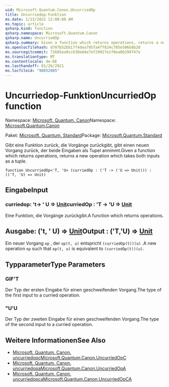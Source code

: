 ```yaml
---
uid: Microsoft.Quantum.Canon.UncurriedOp
title: Uncurriedop-Funktion
ms.date: 1/23/2021 12:00:00 AM
ms.topic: article
qsharp.kind: function
qsharp.namespace: Microsoft.Quantum.Canon
qsharp.name: UncurriedOp
qsharp.summary: Given a function which returns operations, returns a new operation which takes both inputs as a tuple.
ms.openlocfilehash: d707b52bb17f4dea795fa4ff824c785e506b8b20
ms.sourcegitcommit: 71605ea9cc630e84e7ef29027e1f0ea06299747e
ms.translationtype: MT
ms.contentlocale: de-DE
ms.lasthandoff: 01/26/2021
ms.locfileid: "98852005"
---
```

# <a name="uncurriedop-function"></a><span data-ttu-id="b47fe-102">Uncurriedop-Funktion</span><span class="sxs-lookup"><span data-stu-id="b47fe-102">UncurriedOp function</span></span>

<span data-ttu-id="b47fe-103">Namespace: [Microsoft. Quantum. Canon](xref:Microsoft.Quantum.Canon)</span><span class="sxs-lookup"><span data-stu-id="b47fe-103">Namespace: [Microsoft.Quantum.Canon](xref:Microsoft.Quantum.Canon)</span></span>

<span data-ttu-id="b47fe-104">Paket: [Microsoft. Quantum. Standard](https://nuget.org/packages/Microsoft.Quantum.Standard)</span><span class="sxs-lookup"><span data-stu-id="b47fe-104">Package: [Microsoft.Quantum.Standard](https://nuget.org/packages/Microsoft.Quantum.Standard)</span></span>


<span data-ttu-id="b47fe-105">Gibt eine Funktion zurück, die Vorgänge zurückgibt, gibt einen neuen Vorgang zurück, der beide Eingaben als Tupel annimmt.</span><span class="sxs-lookup"><span data-stu-id="b47fe-105">Given a function which returns operations, returns a new operation which takes both inputs as a tuple.</span></span>

```qsharp
function UncurriedOp<'T, 'U> (curriedOp : ('T -> ('U => Unit))) : (('T, 'U) => Unit)
```


## <a name="input"></a><span data-ttu-id="b47fe-106">Eingabe</span><span class="sxs-lookup"><span data-stu-id="b47fe-106">Input</span></span>

### <a name="curriedop--t---u--unit"></a><span data-ttu-id="b47fe-107">curriedop: 't-> ' U => [Unit](xref:microsoft.quantum.lang-ref.unit)</span><span class="sxs-lookup"><span data-stu-id="b47fe-107">curriedOp : 'T -> 'U => [Unit](xref:microsoft.quantum.lang-ref.unit)</span></span> 

<span data-ttu-id="b47fe-108">Eine Funktion, die Vorgänge zurückgibt.</span><span class="sxs-lookup"><span data-stu-id="b47fe-108">A function which returns operations.</span></span>



## <a name="output--tu--unit"></a><span data-ttu-id="b47fe-109">Ausgabe: ('t, ' U) => [Unit](xref:microsoft.quantum.lang-ref.unit)</span><span class="sxs-lookup"><span data-stu-id="b47fe-109">Output : ('T,'U) => [Unit](xref:microsoft.quantum.lang-ref.unit)</span></span> 

<span data-ttu-id="b47fe-110">Ein neuer Vorgang `op` , der `op(t, u)` entspricht `(curriedOp(t))(u)` .</span><span class="sxs-lookup"><span data-stu-id="b47fe-110">A new operation `op` such that `op(t, u)` is equivalent to `(curriedOp(t))(u)`.</span></span>

## <a name="type-parameters"></a><span data-ttu-id="b47fe-111">Typparameter</span><span class="sxs-lookup"><span data-stu-id="b47fe-111">Type Parameters</span></span>

### <a name="t"></a><span data-ttu-id="b47fe-112">GIF</span><span class="sxs-lookup"><span data-stu-id="b47fe-112">'T</span></span>

<span data-ttu-id="b47fe-113">Der Typ der ersten Eingabe für einen geschweifenden Vorgang.</span><span class="sxs-lookup"><span data-stu-id="b47fe-113">The type of the first input to a curried operation.</span></span>
### <a name="u"></a><span data-ttu-id="b47fe-114">"U</span><span class="sxs-lookup"><span data-stu-id="b47fe-114">'U</span></span>

<span data-ttu-id="b47fe-115">Der Typ der zweiten Eingabe für einen geschweifenden Vorgang.</span><span class="sxs-lookup"><span data-stu-id="b47fe-115">The type of the second input to a curried operation.</span></span>

## <a name="see-also"></a><span data-ttu-id="b47fe-116">Weitere Informationen</span><span class="sxs-lookup"><span data-stu-id="b47fe-116">See Also</span></span>

- [<span data-ttu-id="b47fe-117">Microsoft. Quantum. Canon. uncurriedopc</span><span class="sxs-lookup"><span data-stu-id="b47fe-117">Microsoft.Quantum.Canon.UncurriedOpC</span></span>](xref:Microsoft.Quantum.Canon.UncurriedOpC)
- [<span data-ttu-id="b47fe-118">Microsoft. Quantum. Canon. uncurriedopa</span><span class="sxs-lookup"><span data-stu-id="b47fe-118">Microsoft.Quantum.Canon.UncurriedOpA</span></span>](xref:Microsoft.Quantum.Canon.UncurriedOpA)
- [<span data-ttu-id="b47fe-119">Microsoft. Quantum. Canon. uncurriedopca</span><span class="sxs-lookup"><span data-stu-id="b47fe-119">Microsoft.Quantum.Canon.UncurriedOpCA</span></span>](xref:Microsoft.Quantum.Canon.UncurriedOpCA)